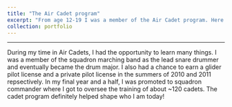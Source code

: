 ```yaml
---
title: "The Air Cadet program"
excerpt: "From age 12-19 I was a member of the Air Cadet program. Here is a picture from my final ceremonial review <br/><img src='/images/acr.jpg'>"
collection: portfolio
---
```

---

During my time in Air Cadets, I had the opportunity to learn many things. I was a member of the squadron marching band as the lead snare drummer and eventually became the drum major. I also had a chance to earn a glider pilot license and a private pilot license in the summers of 2010 and 2011 repsectively. In my final year and a half, I was promoted to squadron commander where I got to oversee the training of about ~120 cadets. The cadet program definitely helped shape who I am today!
